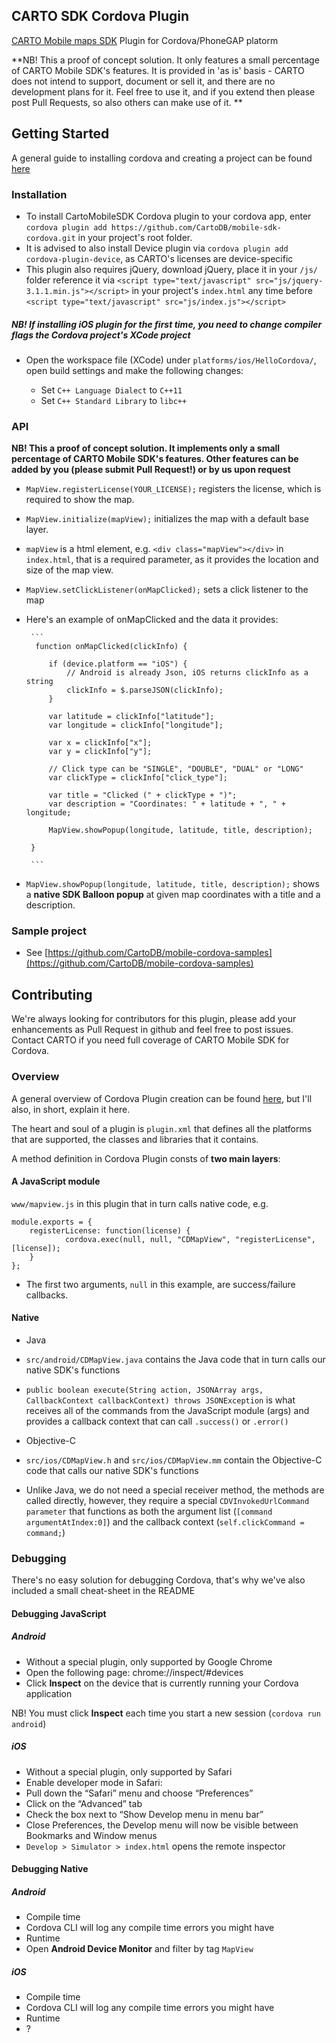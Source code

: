 ## CARTO SDK Cordova Plugin

[CARTO Mobile maps SDK](https://carto.com/engine/mobile/) Plugin for Cordova/PhoneGAP platorm

**NB! This a proof of concept solution. It only features a small percentage of CARTO Mobile SDK's features. It is provided in 'as is' basis - CARTO does not intend to support, document or sell it, and there are no development plans for it. Feel free to use it, and if you extend then please post Pull Requests, so also others can make use of it. **

## Getting Started

A general guide to installing cordova and creating a project can be found [here](https://cordova.apache.org/docs/en/latest/guide/cli/)

### Installation

* To install CartoMobileSDK Cordova plugin to your cordova app, enter `cordova plugin add https://github.com/CartoDB/mobile-sdk-cordova.git` in your project's root folder.
* It is advised to also install Device plugin via `cordova plugin add cordova-plugin-device`, as CARTO's licenses are device-specific
* This plugin also requires jQuery, download jQuery, place it in your `/js/` folder reference it via `<script type="text/javascript" src="js/jquery-3.1.1.min.js"></script>` in your project's `index.html` any time before `<script type="text/javascript" src="js/index.js"></script>`

##### NB! If installing iOS plugin for the first time, you need to change compiler flags the Cordova project's XCode project

* Open the workspace file (XCode) under `platforms/ios/HelloCordova/`, open build settings and make the following changes:

  * Set `C++ Language Dialect` to `C++11`
  * Set `C++ Standard Library` to `libc++`

### API

**NB! This a proof of concept solution. It implements only a small percentage of CARTO Mobile SDK's features. Other features can be added by you (please submit Pull Request!) or by us upon request**

* `MapView.registerLicense(YOUR_LICENSE);` registers the license, which is required to show the map.
* `MapView.initialize(mapView);` initializes the map with a default base layer. 
 * `mapView` is a html element, e.g. `<div class="mapView"></div>` in `index.html`, that is a required parameter, as it provides the location and size of the map view.
* `MapView.setClickListener(onMapClicked);` sets a click listener to the map

 * Here's an example of onMapClicked and the data it provides: 
 
		```
		 function onMapClicked(clickInfo) {
		
		    if (device.platform == "iOS") {
		        // Android is already Json, iOS returns clickInfo as a string
		        clickInfo = $.parseJSON(clickInfo);
		    }
		    
		    var latitude = clickInfo["latitude"];
		    var longitude = clickInfo["longitude"];
		    
		    var x = clickInfo["x"];
		    var y = clickInfo["y"];
		
		    // Click type can be "SINGLE", "DOUBLE", "DUAL" or "LONG"
		    var clickType = clickInfo["click_type"];
		
		    var title = "Clicked (" + clickType + ")";
		    var description = "Coordinates: " + latitude + ", " + longitude;
		
		    MapView.showPopup(longitude, latitude, title, description);
		    
		}
		
		```

* `MapView.showPopup(longitude, latitude, title, description);` shows a **native SDK Balloon popup** at given map coordinates with a title and a description.

### Sample project

* See [https://github.com/CartoDB/mobile-cordova-samples](https://github.com/CartoDB/mobile-cordova-samples)

## Contributing

We're always looking for contributors for this plugin, please add your enhancements as Pull Request in github and feel free to post issues. Contact CARTO if you need full coverage of CARTO Mobile SDK for Cordova.

### Overview

A general overview of Cordova Plugin creation can be found [here](https://cordova.apache.org/docs/en/latest/guide/hybrid/plugins/), but I'll also, in short, explain it here.

The heart and soul of a plugin is `plugin.xml` that defines all the platforms that are supported, the classes and libraries that it contains.

A method definition in Cordova Plugin consts of **two main layers**:

#### A JavaScript module 

`www/mapview.js` in this plugin that in turn calls native code, e.g.
	
	module.exports = {
		registerLicense: function(license) {
				cordova.exec(null, null, "CDMapView", "registerLicense", [license]);
		}
	};
	
	
* The first two arguments, `null` in this example, are success/failure callbacks.


#### Native

* Java 
 * `src/android/CDMapView.java` contains the Java code that in turn calls our native SDK's functions
 * `public boolean execute(String action, JSONArray args, CallbackContext callbackContext) throws JSONException` is what receives all of the commands from the JavaScript module (args) and provides a callback context that can call `.success()` or `.error()`
 
* Objective-C
 * `src/ios/CDMapView.h` and `src/ios/CDMapView.mm` contain the Objective-C code that calls our native SDK's functions
 * Unlike Java, we do not need a special receiver method, the methods are called directly, however, they require a special `CDVInvokedUrlCommand parameter` that functions as both the argument list (`[command argumentAtIndex:0]`) and the callback context (`self.clickCommand = command;`)

### Debugging

There's no easy solution for debugging Cordova, that's why we've also included a small cheat-sheet in the README

#### Debugging JavaScript

##### Android

* Without a special plugin, only supported by Google Chrome
* Open the following page: chrome://inspect/#devices
* Click **Inspect** on the device that is currently running your Cordova application

NB! You must click **Inspect** each time you start a new session (`cordova run android`)

##### iOS

* Without a special plugin, only supported by Safari
* Enable developer mode in Safari:
 * Pull down the “Safari” menu and choose “Preferences”
 * Click on the “Advanced” tab
 * Check the box next to “Show Develop menu in menu bar”
 * Close Preferences, the Develop menu will now be visible between Bookmarks and Window menus
* `Develop > Simulator > index.html` opens the remote inspector
 
 
#### Debugging Native

##### Android

* Compile time
 * Cordova CLI will log any compile time errors you might have
* Runtime
 * Open **Android Device Monitor** and filter by tag `MapView`
 
 
##### iOS

* Compile time
 * Cordova CLI will log any compile time errors you might have
* Runtime
 * ?

